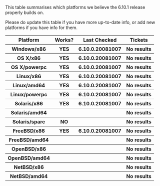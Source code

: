 
This table summarises which platforms we believe the 6.10.1 release properly builds on.



Please do update this table if you have more up-to-date info, or add new platforms if you have info for them.


<table><tr><th><b>Platform</b></th>
<th><b>Works?</b></th>
<th><b>Last Checked</b></th>
<th><b>Tickets</b>
</th></tr>
<tr><th>Windows/x86</th>
<th>YES</th>
<th>6.10.0.20081007</th>
<th>No results
</th></tr>
<tr><th>OS X/x86</th>
<th>YES</th>
<th>6.10.0.20081007</th>
<th>No results
</th></tr>
<tr><th>OS X/powerpc</th>
<th>YES</th>
<th>6.10.0.20081007</th>
<th>No results
</th></tr>
<tr><th>Linux/x86</th>
<th>YES</th>
<th>6.10.0.20081007</th>
<th>No results
</th></tr>
<tr><th>Linux/amd64</th>
<th>YES</th>
<th>6.10.0.20081007</th>
<th>No results
</th></tr>
<tr><th>Linux/powerpc</th>
<th>YES</th>
<th>6.10.0.20081007</th>
<th>No results
</th></tr>
<tr><th>Solaris/x86</th>
<th>YES</th>
<th>6.10.0.20081007</th>
<th>No results
</th></tr>
<tr><th>Solaris/amd64</th>
<th> </th>
<th> </th>
<th>No results
</th></tr>
<tr><th>Solaris/sparc</th>
<th> NO </th>
<th> </th>
<th>No results
</th></tr>
<tr><th>FreeBSD/x86</th>
<th>YES</th>
<th>6.10.0.20081007</th>
<th>No results
</th></tr>
<tr><th>FreeBSD/amd64</th>
<th> </th>
<th> </th>
<th>No results
</th></tr>
<tr><th>OpenBSD/x86</th>
<th> </th>
<th> </th>
<th>No results
</th></tr>
<tr><th>OpenBSD/amd64</th>
<th> </th>
<th> </th>
<th>No results
</th></tr>
<tr><th>NetBSD/x86</th>
<th> </th>
<th> </th>
<th>No results
</th></tr>
<tr><th>NetBSD/amd64</th>
<th> </th>
<th> </th>
<th>No results
</th></tr></table>


